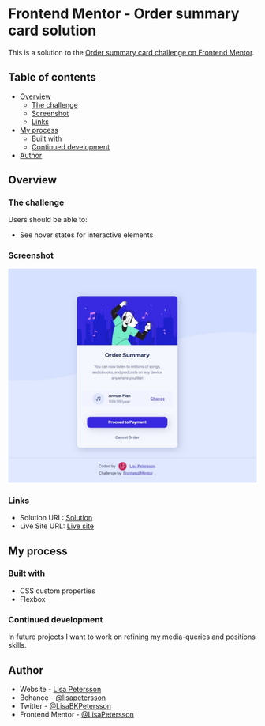 # Frontend Mentor - Order summary card solution

This is a solution to the [Order summary card challenge on Frontend Mentor](https://www.frontendmentor.io/challenges/order-summary-component-QlPmajDUj).

## Table of contents

- [Overview](#overview)
  - [The challenge](#the-challenge)
  - [Screenshot](#screenshot)
  - [Links](#links)
- [My process](#my-process)
  - [Built with](#built-with)
  - [Continued development](#continued-development)
- [Author](#author)

## Overview

### The challenge

Users should be able to:

- See hover states for interactive elements

### Screenshot

![](./images/screenshot.jpg)

### Links

- Solution URL: [Solution](https://your-solution-url.com)
- Live Site URL: [Live site](https://lisapetersson.github.io/order-summary-card-challenge/)

## My process

### Built with

- CSS custom properties
- Flexbox

### Continued development

In future projects I want to work on refining my media-queries and positions skills. 

## Author

- Website - [Lisa Petersson](https://www.lisapetersson.se)
- Behance - [@lisapetersson](https://www.behance.net/lisapetersson)
- Twitter - [@LisaBKPetersson](https://twitter.com/LisaBKPetersson)
- Frontend Mentor - [@LisaPetersson](https://www.frontendmentor.io/profile/LisaPetersson)

